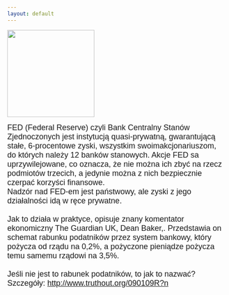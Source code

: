 ```yaml
---
layout: default
---
```

<img src="{{site.baseurl}}\articles\pictures\465.fed2.jpg" width="200"><!--11--><p style="margin: 0px 0px 18px; font-size: 18px; font-family: Helvetica;">
FED (Federal Reserve) czyli Bank Centralny Stanów Zjednoczonych jest instytucją quasi-prywatną, gwarantującą stałe, 6-procentowe zyski, wszystkim swoimakcjonariuszom, do których należy 12 banków stanowych. Akcje FED sa uprzywilejowane, co oznacza, że nie można ich zbyć na rzecz podmiotów trzecich, a jedynie można z nich bezpiecznie czerpać korzyści finansowe.<br>Nadzór nad FED-em jest państwowy, ale zyski z jego działalności idą w ręce prywatne.<br><br>Jak to działa w praktyce, opisuje znany komentator ekonomiczny The Guardian UK, Dean Baker,. Przedstawia on schemat rabunku podatników przez system bankowy, który
pożycza od rządu na 0,2%, a pożyczone pieniądze pożycza temu samemu rządowi na 3,5%. <br><br>Jeśli nie jest to rabunek podatników, to jak to nazwać?<br>Szczegóły: http://www.truthout.org/090109R?n</p>